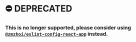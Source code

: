 # ⛔️ DEPRECATED

### This is no longer supported, please consider using [`@zmzhoi/eslint-config-react-app`](https://github.com/zmzhoi/cra/blob/main/packages/eslint-config-react-app/README.md) instead.